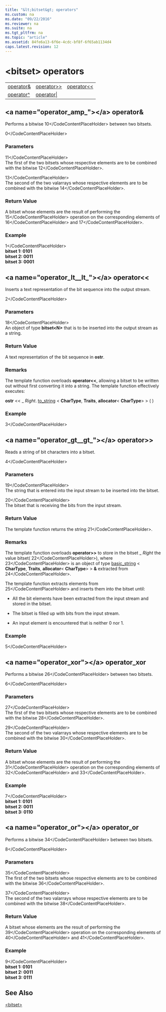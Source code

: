 ```yaml
---
title: "&lt;bitset&gt; operators"
ms.custom: na
ms.date: "09/22/2016"
ms.reviewer: na
ms.suite: na
ms.tgt_pltfrm: na
ms.topic: "article"
ms.assetid: 84fe6a13-6f6e-4cdc-bf8f-6f65ab1134d4
caps.latest.revision: 12
---
```

# &lt;bitset&gt; operators
||||  
|-|-|-|  
|[operator&amp;](#operator_amp_)|[operator&gt;&gt;](#operator_gt__gt_)|[operator&lt;&lt;](#operator_lt__lt_)|  
|[operator^](#operator_xor)|[operator&#124;](#operator_or)|  
  
##  \<a name="operator_amp_">\</a>  operator&amp;  
 Performs a bitwise                 <CodeContentPlaceHolder>10\</CodeContentPlaceHolder> between two bitsets.  
  
<CodeContentPlaceHolder>0\</CodeContentPlaceHolder>  
### Parameters  
 <CodeContentPlaceHolder>11\</CodeContentPlaceHolder>  
 The first of the two bitsets whose respective elements are to be combined with the bitwise                                 <CodeContentPlaceHolder>12\</CodeContentPlaceHolder>.  
  
 <CodeContentPlaceHolder>13\</CodeContentPlaceHolder>  
 The second of the two valarrays whose respective elements are to be combined with the bitwise                                 <CodeContentPlaceHolder>14\</CodeContentPlaceHolder>.  
  
### Return Value  
 A bitset whose elements are the result of performing the                         <CodeContentPlaceHolder>15\</CodeContentPlaceHolder> operation on the corresponding elements of                         <CodeContentPlaceHolder>16\</CodeContentPlaceHolder> and                         <CodeContentPlaceHolder>17\</CodeContentPlaceHolder>.  
  
### Example  
  
<CodeContentPlaceHolder>1\</CodeContentPlaceHolder>  
  **bitset 1: 0101**  
**bitset 2: 0011**  
**bitset 3: 0001**    
##  \<a name="operator_lt__lt_">\</a>  operator&lt;&lt;  
 Inserts a text representation of the bit sequence into the output stream.  
  
<CodeContentPlaceHolder>2\</CodeContentPlaceHolder>  
### Parameters  
 <CodeContentPlaceHolder>18\</CodeContentPlaceHolder>  
 An object of type                                 **bitset\<N>** that is to be inserted into the output stream as a string.  
  
### Return Value  
 A text representation of the bit sequence in                         **ostr**.  
  
### Remarks  
 The template function overloads                         **operator<<**, allowing a bitset to be written out without first converting it into a string. The template function effectively executes:  
  
 **ostr** << _                        *Right*.                                               [to_string](https://msdn.microsoft.com/en-us/library/2f93c55z.aspx) <                        **CharType**,                         **Traits**,                         **allocator**\<                        **CharType**> > ( )  
  
### Example  
  
<CodeContentPlaceHolder>3\</CodeContentPlaceHolder>  
##  \<a name="operator_gt__gt_">\</a>  operator&gt;&gt;  
 Reads a string of bit characters into a bitset.  
  
<CodeContentPlaceHolder>4\</CodeContentPlaceHolder>  
### Parameters  
 <CodeContentPlaceHolder>19\</CodeContentPlaceHolder>  
 The string that is entered into the input stream to be inserted into the bitset.  
  
 <CodeContentPlaceHolder>20\</CodeContentPlaceHolder>  
 The bitset that is receiving the bits from the input stream.  
  
### Return Value  
 The template function returns the string                         <CodeContentPlaceHolder>21\</CodeContentPlaceHolder>.  
  
### Remarks  
 The template function overloads                         **operator>>** to store in the bitset _                        *Right* the value bitset(                        <CodeContentPlaceHolder>22\</CodeContentPlaceHolder>), where                         <CodeContentPlaceHolder>23\</CodeContentPlaceHolder> is an object of type                                                                   [basic_string](https://msdn.microsoft.com/en-us/library/syxtdd4f.aspx) <                        **CharType**,                         **Traits**,                         **allocator**\<                        **CharType**> >                        **&** extracted from                         <CodeContentPlaceHolder>24\</CodeContentPlaceHolder>.  
  
 The template function extracts elements from                         <CodeContentPlaceHolder>25\</CodeContentPlaceHolder> and inserts them into the bitset until:  
  
-   All the bit elements have been extracted from the input stream and stored in the bitset.  
  
-   The bitset is filled up with bits from the input stream.  
  
-   An input element is encountered that is neither 0 nor 1.  
  
### Example  
  
<CodeContentPlaceHolder>5\</CodeContentPlaceHolder>  
##  \<a name="operator_xor">\</a>  operator_xor  
 Performs a bitwise                 <CodeContentPlaceHolder>26\</CodeContentPlaceHolder> between two bitsets.  
  
<CodeContentPlaceHolder>6\</CodeContentPlaceHolder>  
### Parameters  
 <CodeContentPlaceHolder>27\</CodeContentPlaceHolder>  
 The first of the two bitsets whose respective elements are to be combined with the bitwise                                 <CodeContentPlaceHolder>28\</CodeContentPlaceHolder>.  
  
 <CodeContentPlaceHolder>29\</CodeContentPlaceHolder>  
 The second of the two valarrays whose respective elements are to be combined with the bitwise                                 <CodeContentPlaceHolder>30\</CodeContentPlaceHolder>.  
  
### Return Value  
 A bitset whose elements are the result of performing the                         <CodeContentPlaceHolder>31\</CodeContentPlaceHolder> operation on the corresponding elements of                         <CodeContentPlaceHolder>32\</CodeContentPlaceHolder> and                         <CodeContentPlaceHolder>33\</CodeContentPlaceHolder>.  
  
### Example  
  
<CodeContentPlaceHolder>7\</CodeContentPlaceHolder>  
  **bitset 1: 0101**  
**bitset 2: 0011**  
**bitset 3: 0110**    
##  \<a name="operator_or">\</a>  operator_or  
 Performs a bitwise                 <CodeContentPlaceHolder>34\</CodeContentPlaceHolder> between two bitsets.  
  
<CodeContentPlaceHolder>8\</CodeContentPlaceHolder>  
### Parameters  
 <CodeContentPlaceHolder>35\</CodeContentPlaceHolder>  
 The first of the two bitsets whose respective elements are to be combined with the bitwise                                 <CodeContentPlaceHolder>36\</CodeContentPlaceHolder>.  
  
 <CodeContentPlaceHolder>37\</CodeContentPlaceHolder>  
 The second of the two valarrays whose respective elements are to be combined with the bitwise                                 <CodeContentPlaceHolder>38\</CodeContentPlaceHolder>.  
  
### Return Value  
 A bitset whose elements are the result of performing the                         <CodeContentPlaceHolder>39\</CodeContentPlaceHolder> operation on the corresponding elements of                         <CodeContentPlaceHolder>40\</CodeContentPlaceHolder> and                         <CodeContentPlaceHolder>41\</CodeContentPlaceHolder>.  
  
### Example  
  
<CodeContentPlaceHolder>9\</CodeContentPlaceHolder>  
  **bitset 1: 0101**  
**bitset 2: 0011**  
**bitset 3: 0111**    
## See Also  
 [&lt;bitset&gt;](../vs140/-bitset-.md)